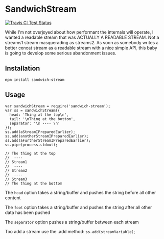 # SandwichStream

[![Travis CI Test Status](https://travis-ci.org/connrs/node-sandwich-stream.png)](https://travis-ci.org/connrs/node-sandwich-stream)

While I'm not overjoyed about how performant the internals will operate, I wanted a readable stream that was ACTUALLY A READABLE STREAM. Not a streams1 stream masquerading as streams2. As soon as somebody writes a better concat stream as a readable stream with a nice simple API, this baby is going to develop some serious abandonment issues.

## Installation

    npm install sandwich-stream

## Usage

    var sandwichStream = require('sandwich-stream');
    var ss = sandwichStream({
      head: 'Thing at the top\n',
      tail: '\nThing at the bottom',
      separator: '\n ---- \n'
    });
    ss.add(aStreamIPreparedEarlier);
    ss.add(anotherStreamIPreparedEarlier);
    ss.add(aFurtherStreamIPreparedEarlier);
    ss.pipe(process.stdout);

    // The thing at the top
    //  ---- 
    // Stream1
    //  ---- 
    // Stream2
    //  ---- 
    // Stream3
    // The thing at the bottom

The `head` option takes a string/buffer and pushes the string before all other content

The `foot` option takes a string/buffer and pushes the string after all other data has been pushed

The `separator` option pushes a string/buffer between each stream

Too add a stream use the .add method: `ss.add(streamVariable);`

